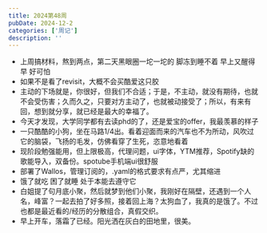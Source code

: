 ```yaml
---
title: 2024第48周
pubDate: 2024-12-2
categories: ['周记']
description: ''
---
```


* 上周搞材料，熬到两点，第二天黑眼圈一坨一坨的 脚冻到睡不着 早上又醒得早 好可怕
* 如果不是看了revisit，大概不会买酷爱这只胶
* 主动的下场就是，你很好，但我们不合适；于是，不主动，就没有期待，也就不会受伤害；久而久之，只要对方主动了，也就被动接受了；所以，有来有回，想到就分享，就已经是最大的幸福了。
* 今天才发现，大学同学都有去读phd的了，还是爱宝的offer，我最羡慕的样子
* 一只酷酷的小狗，坐在马路1/4出。看着迎面而来的汽车也不为所动，风吹过它的脑袋，飞扬的毛发，仿佛看穿了生死，恣意地看着
* 现阶段勉强能用，但上限极高，代理问题，ui字体，YTM推荐，Spotify缺的歌能导入，双备份。spotube手机端ui很舒服
* 部署了Wallos，管理订阅的，.yaml的格式要求有点严，尤其缩进
* 饿了就吃 困了就睡 处于本能去遵守它
* 白姐提了句月底小聚，然后就梦到他们小聚，我刚好在隔壁，还遇到一个人名，峰富？一起去拍了好多照，接着回上海？太狗血了，我真的是饿了。不过也都是最近看的/经历的分散组合，真假交织。
* 早上开车，落霜了已经。阳光洒在灰白的田地里，很美。